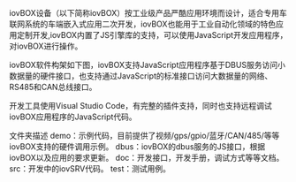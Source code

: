 iovBOX设备（以下简称iovBOX）按工业级产品严酷应用环境而设计，适合专用车联网系统的车端嵌入式应用二次开发，iovBOX也能用于工业自动化领域的特色应用定制开发,iovBOX内置了JS引擎库的支持，可以使用JavaScript开发应用程序，对iovBOX进行操作。

iovBOX软件构架如下图，iovBOX支持JavaScript应用程序基于DBUS服务访问小数据量的硬件接口，也支持通过JavaScript的标准接口访问大数据量的网络、RS485和CAN总线接口。

开发工具使用Visual Studio Code，有完整的插件支持，同时也支持远程调试iovBOX应用程序的JavaScript代码。

文件夹描述
demo：示例代码，目前提供了视频/gps/gpio/蓝牙/CAN/485/等等iovBOX支持的硬件调用示例。
dbus：iovBOX的dbus服务的JS接口，根据iovBOX以及应用的要求更新。
doc：开发接口，开发手册，调试方式等等文档。
src：开发中的iovSRV代码。
test：测试用例。
